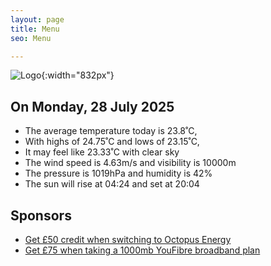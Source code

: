 ```yaml
---
layout: page
title: Menu
seo: Menu

---
```


![Logo](/images/logo.jpg){:width="832px"}

<!-- weather_marker starts -->
## On Monday, 28 July 2025

- The average temperature today is 23.8˚C,
- With highs of 24.75˚C and lows of 23.15˚C,
- It may feel like 23.33˚C with clear sky
- The wind speed is 4.63m/s and visibility is 10000m
- The pressure is 1019hPa and humidity is 42%
- The sun will rise at 04:24 and set at 20:04

<!-- weather_marker ends -->

## Sponsors

- [Get £50 credit when switching to Octopus Energy](https://bit.ly/3oD1nnS)
- [Get £75 when taking a 1000mb YouFibre broadband plan](https://aklam.io/91zWhU?)
